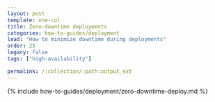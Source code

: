 ```yaml
---
layout: post
template: one-col
title: Zero-downtime deployments
categories: how-to-guides/deployment
lead: "How to minimize downtime during deployments"
order: 25
legacy: false
tags: ["high-availability"]

permalink: /:collection/:path:output_ext
---
```

{% include how-to-guides/deployment/zero-downtime-deploy.md %}